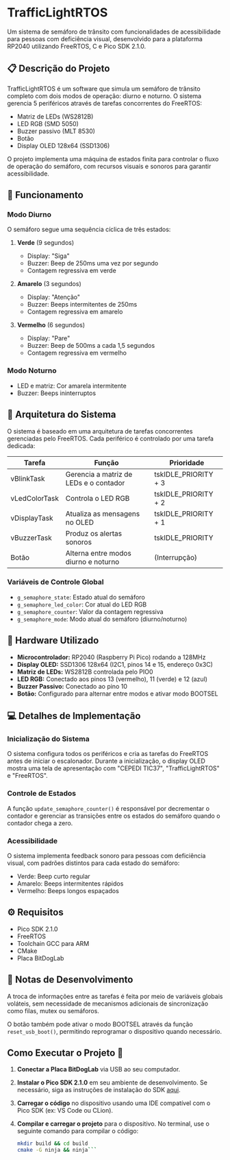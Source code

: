 # TrafficLightRTOS

Um sistema de semáforo de trânsito com funcionalidades de acessibilidade para pessoas com deficiência visual, desenvolvido para a plataforma RP2040 utilizando FreeRTOS, C e Pico SDK 2.1.0.

## 📋 Descrição do Projeto

TrafficLightRTOS é um software que simula um semáforo de trânsito completo com dois modos de operação: diurno e noturno. O sistema gerencia 5 periféricos através de tarefas concorrentes do FreeRTOS:

- Matriz de LEDs (WS2812B)
- LED RGB (SMD 5050)
- Buzzer passivo (MLT 8530)
- Botão
- Display OLED 128x64 (SSD1306)

O projeto implementa uma máquina de estados finita para controlar o fluxo de operação do semáforo, com recursos visuais e sonoros para garantir acessibilidade.

## 🚦 Funcionamento

### Modo Diurno

O semáforo segue uma sequência cíclica de três estados:

1. **Verde** (9 segundos)
   - Display: "Siga"
   - Buzzer: Beep de 250ms uma vez por segundo
   - Contagem regressiva em verde

2. **Amarelo** (3 segundos)
   - Display: "Atenção"
   - Buzzer: Beeps intermitentes de 250ms
   - Contagem regressiva em amarelo

3. **Vermelho** (6 segundos)
   - Display: "Pare"
   - Buzzer: Beep de 500ms a cada 1,5 segundos
   - Contagem regressiva em vermelho

### Modo Noturno

- LED e matriz: Cor amarela intermitente
- Buzzer: Beeps ininterruptos

## 🧩 Arquitetura do Sistema

O sistema é baseado em uma arquitetura de tarefas concorrentes gerenciadas pelo FreeRTOS. Cada periférico é controlado por uma tarefa dedicada:

| Tarefa          | Função                                | Prioridade               |
|-----------------|---------------------------------------|--------------------------|
| vBlinkTask      | Gerencia a matriz de LEDs e o contador | tskIDLE_PRIORITY + 3    |
| vLedColorTask   | Controla o LED RGB                    | tskIDLE_PRIORITY + 2     |
| vDisplayTask    | Atualiza as mensagens no OLED         | tskIDLE_PRIORITY + 1     |
| vBuzzerTask     | Produz os alertas sonoros             | tskIDLE_PRIORITY         |
| Botão           | Alterna entre modos diurno e noturno  | (Interrupção)            |

### Variáveis de Controle Global

- `g_semaphore_state`: Estado atual do semáforo
- `g_semaphore_led_color`: Cor atual do LED RGB
- `g_semaphore_counter`: Valor da contagem regressiva
- `g_semaphore_mode`: Modo atual do semáforo (diurno/noturno)

## 🔌 Hardware Utilizado

- **Microcontrolador:** RP2040 (Raspberry Pi Pico) rodando a 128MHz
- **Display OLED:** SSD1306 128x64 (I2C1, pinos 14 e 15, endereço 0x3C)
- **Matriz de LEDs:** WS2812B controlada pelo PIO0
- **LED RGB:** Conectado aos pinos 13 (vermelho), 11 (verde) e 12 (azul)
- **Buzzer Passivo:** Conectado ao pino 10
- **Botão:** Configurado para alternar entre modos e ativar modo BOOTSEL

## 💻 Detalhes de Implementação

### Inicialização do Sistema

O sistema configura todos os periféricos e cria as tarefas do FreeRTOS antes de iniciar o escalonador. Durante a inicialização, o display OLED mostra uma tela de apresentação com "CEPEDI TIC37", "TrafficLightRTOS" e "FreeRTOS".

### Controle de Estados

A função `update_semaphore_counter()` é responsável por decrementar o contador e gerenciar as transições entre os estados do semáforo quando o contador chega a zero.

### Acessibilidade

O sistema implementa feedback sonoro para pessoas com deficiência visual, com padrões distintos para cada estado do semáforo:

- Verde: Beep curto regular
- Amarelo: Beeps intermitentes rápidos
- Vermelho: Beeps longos espaçados

## ⚙️ Requisitos

- Pico SDK 2.1.0
- FreeRTOS
- Toolchain GCC para ARM
- CMake
- Placa BitDogLab

## 📝 Notas de Desenvolvimento

A troca de informações entre as tarefas é feita por meio de variáveis globais voláteis, sem necessidade de mecanismos adicionais de sincronização como filas, mutex ou semáforos.

O botão também pode ativar o modo BOOTSEL através da função `reset_usb_boot()`, permitindo reprogramar o dispositivo quando necessário.

## Como Executar o Projeto 🚀

1. **Conectar a Placa BitDogLab** via USB ao seu computador.
2. **Instalar o Pico SDK 2.1.0** em seu ambiente de desenvolvimento. Se necessário, siga as instruções de instalação do SDK [aqui](https://github.com/raspberrypi/pico-sdk).
3. **Carregar o código** no dispositivo usando uma IDE compatível com o Pico SDK (ex: VS Code ou CLion).
4. **Compilar e carregar o projeto** para o dispositivo. No terminal, use o seguinte comando para compilar o código:

   ```bash
   mkdir build && cd build
   cmake -G ninja && ninja```
